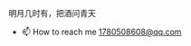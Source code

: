 明月几时有，把酒问青天
- 📫 How to reach me 1780508608@qq.com

<!---
TanCheng-T/TanCheng-T is a ✨ special ✨ repository because its `README.md` (this file) appears on your GitHub profile.
You can click the Preview link to take a look at your changes.
--->
